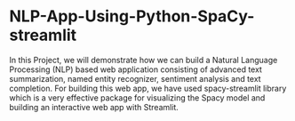 # NLP-App-Using-Python-SpaCy-streamlit

In this Project, we will demonstrate how we can build a Natural Language Processing (NLP) based web application consisting of advanced text summarization, named entity recognizer, sentiment analysis and text completion. For building this web app, we have used spacy-streamlit library which is a very effective package for visualizing the Spacy model and building an interactive web app with Streamlit.
